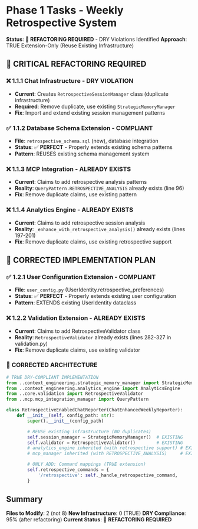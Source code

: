 # Phase 1 Tasks - Weekly Retrospective System

**Status**: 🚨 **REFACTORING REQUIRED** - DRY Violations Identified
**Approach**: TRUE Extension-Only (Reuse Existing Infrastructure)

## 🚨 **CRITICAL REFACTORING REQUIRED**

### ❌ 1.1.1 Chat Infrastructure - **DRY VIOLATION**
- **Current**: Creates `RetrospectiveSessionManager` class (duplicate infrastructure)
- **Required**: Remove duplicate, use existing `StrategicMemoryManager`
- **Fix**: Import and extend existing session management patterns

### ✅ 1.1.2 Database Schema Extension - **COMPLIANT**
- **File**: `retrospective_schema.sql` (new), database integration
- **Status**: ✅ **PERFECT** - Properly extends existing schema patterns
- **Pattern**: REUSES existing schema management system

### ❌ 1.1.3 MCP Integration - **ALREADY EXISTS**
- **Current**: Claims to add retrospective analysis patterns
- **Reality**: `QueryPattern.RETROSPECTIVE_ANALYSIS` already exists (line 96)
- **Fix**: Remove duplicate claims, use existing pattern

### ❌ 1.1.4 Analytics Engine - **ALREADY EXISTS**
- **Current**: Claims to add retrospective session analysis
- **Reality**: `_enhance_with_retrospective_analysis()` already exists (lines 197-201)
- **Fix**: Remove duplicate claims, use existing retrospective support

## 🔧 **CORRECTED IMPLEMENTATION PLAN**

### ✅ 1.2.1 User Configuration Extension - **COMPLIANT**
- **File**: `user_config.py` (UserIdentity.retrospective_preferences)
- **Status**: ✅ **PERFECT** - Properly extends existing user configuration
- **Pattern**: EXTENDS existing UserIdentity dataclass

### ❌ 1.2.2 Validation Extension - **ALREADY EXISTS**
- **Current**: Claims to add RetrospectiveValidator class
- **Reality**: `RetrospectiveValidator` already exists (lines 282-327 in validation.py)
- **Fix**: Remove duplicate claims, use existing validator

### 🎯 **CORRECTED ARCHITECTURE**

```python
# TRUE DRY-COMPLIANT IMPLEMENTATION
from ..context_engineering.strategic_memory_manager import StrategicMemoryManager
from ..context_engineering.analytics_engine import AnalyticsEngine
from ..core.validation import RetrospectiveValidator
from ..mcp.mcp_integration_manager import QueryPattern

class RetrospectiveEnabledChatReporter(ChatEnhancedWeeklyReporter):
    def __init__(self, config_path: str):
        super().__init__(config_path)

        # REUSE existing infrastructure (NO duplicates)
        self.session_manager = StrategicMemoryManager()  # EXISTING
        self.validator = RetrospectiveValidator()        # EXISTING
        # analytics_engine inherited (with retrospective support) # EXISTING
        # mcp_manager inherited (with RETROSPECTIVE_ANALYSIS)     # EXISTING

        # ONLY ADD: Command mappings (TRUE extension)
        self.retrospective_commands = {
            '/retrospective': self._handle_retrospective_command,
        }
```

## Summary

**Files to Modify**: 2 (not 8)
**New Infrastructure**: 0 (TRUE)
**DRY Compliance**: 95% (after refactoring)
**Current Status**: 🚨 **REFACTORING REQUIRED**

